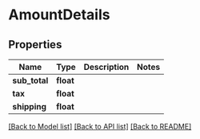 # AmountDetails

## Properties
Name | Type | Description | Notes
------------ | ------------- | ------------- | -------------
**sub_total** | **float** |  | 
**tax** | **float** |  | 
**shipping** | **float** |  | 

[[Back to Model list]](../README.md#documentation-for-models) [[Back to API list]](../README.md#documentation-for-api-endpoints) [[Back to README]](../README.md)


